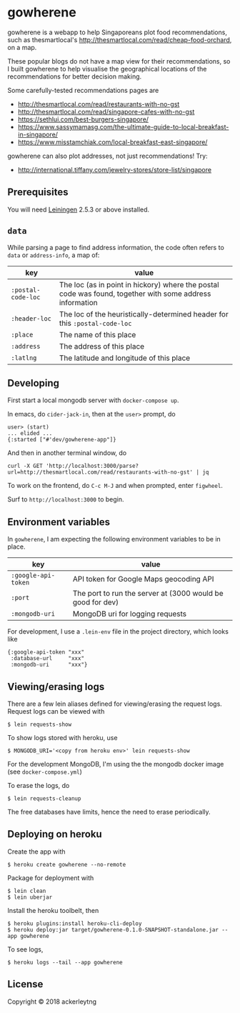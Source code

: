 # gowherene

gowherene is a webapp to help Singaporeans plot food recommendations, such as
thesmartlocal's http://thesmartlocal.com/read/cheap-food-orchard, on a map.

These popular blogs do not have a map view for their recommendations, so I built
gowherene to help visualise the geographical locations of the recommendations
for better decision making.

Some carefully-tested recommendations pages are

+ http://thesmartlocal.com/read/restaurants-with-no-gst
+ http://thesmartlocal.com/read/singapore-cafes-with-no-gst
+ https://sethlui.com/best-burgers-singapore/
+ https://www.sassymamasg.com/the-ultimate-guide-to-local-breakfast-in-singapore/
+ https://www.misstamchiak.com/local-breakfast-east-singapore/

gowherene can also plot addresses, not just recommendations! Try:

+ http://international.tiffany.com/jewelry-stores/store-list/singapore

## Prerequisites

You will need [Leiningen][] 2.5.3 or above installed.

[leiningen]: https://github.com/technomancy/leiningen

## `data`

While parsing a page to find address information,
the code often refers to `data` or `address-info`, a map of:

| key                 | value                                                                                                      |
| ------------------- | ---------------------------------------------------------------------------------------------------------- |
| `:postal-code-loc`  | The loc (as in point in hickory) where the postal code was found, together with some address information   |
| `:header-loc`       | The loc of the heuristically-determined header for this `:postal-code-loc`                                 |
| `:place`            | The name of this place                                                                                     |
| `:address`          | The address of this place                                                                                  |
| `:latlng`           | The latitude and longitude of this place                                                                   |

## Developing

First start a local mongodb server with `docker-compose up`.

In emacs, do `cider-jack-in`, then at the `user>` prompt, do

```
user> (start)
... elided ...
{:started ["#'dev/gowherene-app"]}
```

And then in another terminal window, do

```
curl -X GET 'http://localhost:3000/parse?url=http://thesmartlocal.com/read/restaurants-with-no-gst' | jq
```

To work on the frontend, do `C-c M-J` and when prompted, enter `figwheel`.

Surf to `http://localhost:3000` to begin.

## Environment variables

In `gowherene`, I am expecting the following environment variables to be in place.

| key                 | value                                                      |
| ---                 | ---                                                        |
| `:google-api-token` | API token for Google Maps geocoding API                    |
| `:port`             | The port to run the server at (3000 would be good for dev) |
| `:mongodb-uri`      | MongoDB uri for logging requests                           |


For development, I use a `.lein-env` file in the project directory, which looks like

```
{:google-api-token "xxx"
 :database-url     "xxx"
 :mongodb-uri      "xxx"}
```

## Viewing/erasing logs

There are a few lein aliases defined for viewing/erasing the request logs. Request logs can be viewed with

```
$ lein requests-show
```

To show logs stored with heroku, use

```
$ MONGODB_URI='<copy from heroku env>' lein requests-show
```

For the development MongoDB, I'm using the the mongodb docker image (see `docker-compose.yml`)

To erase the logs, do

```
$ lein requests-cleanup
```

The free databases have limits, hence the need to erase periodically.

## Deploying on heroku

Create the app with

```
$ heroku create gowherene --no-remote
```

Package for deployment with

```
$ lein clean
$ lein uberjar
```

Install the heroku toolbelt, then

```
$ heroku plugins:install heroku-cli-deploy
$ heroku deploy:jar target/gowherene-0.1.0-SNAPSHOT-standalone.jar --app gowherene
```

To see logs,

```
$ heroku logs --tail --app gowherene
```

## License

Copyright © 2018 ackerleytng
